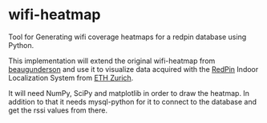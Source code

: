 wifi-heatmap
============

Tool for Generating wifi coverage heatmaps for a redpin database using Python.

This implementation will extend the original wifi-heatmap from [beaugunderson](http://github.com/beaugunderson) and use it to visualize data acquired with the [RedPin](http://redpin.org) Indoor Localization System from [ETH Zurich](http://www.ethz.ch/).

It will need NumPy, SciPy and matplotlib in order to draw the heatmap. In addition to that it needs mysql-python for it to connect to the database and get the rssi values from there.
